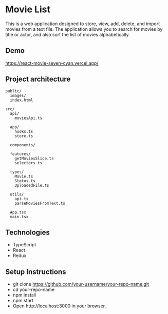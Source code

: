# Movie List

This is a web application designed to store, view, add, delete, and import movies from a text file. The application allows you to search for movies by title or actor, and also sort the list of movies alphabetically.

## Demo

https://react-movie-seven-cyan.vercel.app/

## Project architecture

```plaintext
public/
  images/
  index.html

src/
  api/
    moviesApi.ts

  app/
    hooks.ts
    store.ts

  components/

  features/
    getMoviesSlice.ts
    selectors.ts

  types/
    Movie.ts
    Status.ts
    UploadedFile.ts

  utils/
    api.ts
    parseMoviesFromText.ts

  App.tsx
  main.tsx
```

## Technologies

- TypeScript
- React
- Redux

## Setup Instructions

- git clone https://github.com/your-username/your-repo-name.git
- cd your-repo-name
- npm install
- npm start
- Open http://localhost:3000 in your browser.
